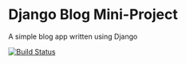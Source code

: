 # Django Blog Mini-Project

A simple blog app written using Django

[![Build Status](https://travis-ci.org/stiophan0309/django-blog.svg?branch=master)](https://travis-ci.org/stiophan0309/django-blog)

